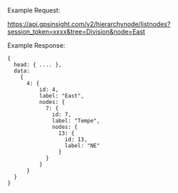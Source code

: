Example Request:

https://api.gpsinsight.com/v2/hierarchynode/listnodes?session_token=xxxx&tree=Division&node=East

Example Response:

    {
      head: { .... },
      data: 
        {
          4: {
              id: 4,
              label: "East",
              nodes: {
                7: {
                  id: 7,
                  label: "Tempe",
                  nodes: {
                    13: {
                      id: 13,
                      label: "NE"
                    }
                }
              }
          }
      }
    }
